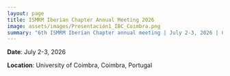 ```yaml
---
layout: page
title: ISMRM Iberian Chapter Annual Meeting 2026
image: assets/images/Presentación1_IBC_Coimbra.png
summary: "6th ISMRM Iberian Chapter annual meeting | July 2-3, 2026 | Coimbra, Portugal"
---
```


**Date**: July 2-3, 2026

**Location**: University of Coimbra, Coimbra, Portugal

